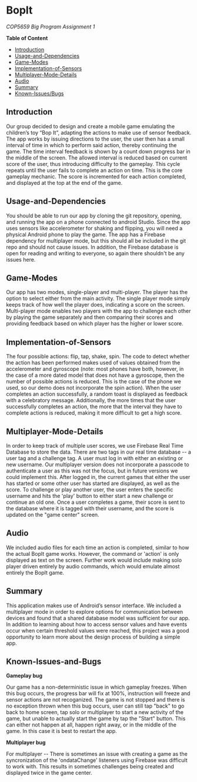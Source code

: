 # BopIt

*COP5659 Big Program Assignment 1*

**Table of Content**

* [Introduction](#introduction)
* [Usage-and-Dependencies](#Usage-and-Dependencies)
* [Game-Modes](#Game-Modes)
* [Implementation-of-Sensors](#Implementation-of-Sensors)
* [Multiplayer-Mode-Details](#Multiplayer-Mode-Details)
* [Audio](#Audio)
* [Summary](#Summary)
* [Known-Issues/Bugs](#Known-Issues-and-Bugs)

## Introduction
Our group decided to design and create a mobile game emulating the children’s toy “Bop It”, adapting the actions to make use of sensor feedback. The app works by issuing directions to the user, the user then has a small interval of time in which to perform said action, thereby continuing the game. The time interval feedback is shown by a count down progress bar in the middle of the screen. The allowed interval is reduced based on current score of the user, thus introducing difficulty to the gameplay. This cycle repeats until the user fails to complete an action on time. This is the core gameplay mechanic. The score is incremented for each action completed, and displayed at the top at the end of the game. 

## Usage-and-Dependencies
You should be able to run our app by cloning the git repository, opening, and running the app on a phone connected to android Studio. Since the app uses sensors like accelerometer for shaking and flipping, you will need a physical Android phone to play the game. The app has a Firebase dependency for multiplayer mode, but this should all be included in the git repo and should not cause issues. In addition, the Firebase database is open for reading and writing to everyone, so again there shouldn't be any issues here. 

## Game-Modes
Our app has two modes, single-player and multi-player. The player has the option to select either from the main activity. The single player mode simply keeps track of how well the player does, indicating a score on the screen. Multi-player mode enables two players with the app to challenge each other by playing the game separately and then comparing their scores and providing feedback based on which player has the higher or lower score.

## Implementation-of-Sensors
The four possible actions: flip, tap, shake, spin.
The code to detect whether the action has been performed makes used of values obtained from the accelerometer and gyroscope (note: most phones have both, however, in the case of a more dated model that does not have a gyroscope, then the number of possible actions is reduced. This is the case of the phone we used, so our demo does not incorporate the spin action). When the user completes an action successfully, a random toast is displayed as feedback with a celebratory message. Additionally, the more times that the user successfully completes an action, the more that the interval they have to complete actions is reduced, making it more difficult to get a high score.

## Multiplayer-Mode-Details
In order to keep track of multiple user scores, we use Firebase Real Time Database to store the data. There are two tags in our real time database -- a user tag and a challenge tag. A user must log in with either an existing or new username. Our multiplayer version does not incorporate a passcode to authenticate a user as this was not the focus, but in future versions we could implement this. After logged in, the current games that either the user has started or some other user has started are displayed, as well as the score. To challenge or play another user, the user enters the specific username and hits the 'play' button to either start a new challenge or continue an old one. Once a user completes a game, their score is sent to the database where it is tagged with their username, and the score is updated on the "game center" screen. 

## Audio
We included audio files for each time an action is completed, similar to how the actual BopIt game works. However, the command or 'action' is only displayed as text on the screen. Further work would include making solo player driven entirely by audio commands, which would emulate almost entirely the BopIt game. 

## Summary
This application makes use of Android’s sensor interface. We included a multiplayer mode in order to explore options for communication between devices and found that a shared database model was sufficient for our app. In addition to learning about how to access sensor values and have events occur when certain threshold values were reached, this project was a good opportunity to learn more about the design process of building a simple app.

## Known-Issues-and-Bugs
**Gameplay bug**

Our game has a non-deterministic issue in which gameplay freezes. When this bug occurs, the progress bar will fix at 100%, instruction will freeze and sensor actions are not recoganized. The game is not stopped and there is no exception thrown when this bug occurs, user can still tap "back" to go back to home screen, tap solo or multiplayer to start a new activity of the game, but unable to actually start the game by tap the "Start" button. This can either not happen at all, happen right away, or in the middle of the game. In this case it is best to restart the app. 

**Multiplayer bug**

For multiplayer -- There is sometimes an issue with creating a game as the syncronization of the 'ondataChange' listeners using Firebase was difficult to work with. This results in sometimes challenges being created and displayed twice in the game center. 
